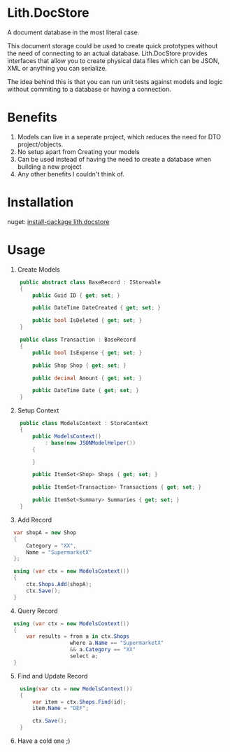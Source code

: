 # Lith.DocStore
A document database in the most literal case.

This document storage could be used to create quick prototypes without the need of connecting to an actual database.
Lith.DocStore provides interfaces that allow you to create physical data files which can be JSON, XML or anything you can serialize.

The idea behind this is that you can run unit tests against models and logic without commiting to a database or having a connection.

# Benefits
1.  Models can live in a seperate project, which reduces the need for DTO project/objects.
2.  No setup apart from Creating your models
3.  Can be used instead of having the need to create a database when building a new project
4.  Any other benefits I couldn't think of.

# Installation
nuget: [install-package lith.docstore](https://www.nuget.org/packages/Lith.DocStore)

# Usage
1. Create Models
```C#
    public abstract class BaseRecord : IStoreable
    {
        public Guid ID { get; set; }

        public DateTime DateCreated { get; set; }

        public bool IsDeleted { get; set; }
    }

    public class Transaction : BaseRecord
    {
        public bool IsExpense { get; set; }

        public Shop Shop { get; set; }

        public decimal Amount { get; set; }

        public DateTime Date { get; set; }
    }
```

2. Setup Context
```C#
	public class ModelsContext : StoreContext
	{
		public ModelsContext()
			: base(new JSONModelHelper())
		{

		}

		public ItemSet<Shop> Shops { get; set; }

		public ItemSet<Transaction> Transactions { get; set; }

		public ItemSet<Summary> Summaries { get; set; }
	}
```

3. Add Record
```C#
  var shopA = new Shop
  {
      Category = "XX",
      Name = "SupermarketX"
  };

  using (var ctx = new ModelsContext())
  {
      ctx.Shops.Add(shopA);
      ctx.Save();
  }
```

4. Query Record
```C#
  using (var ctx = new ModelsContext())
  {
      var results = from a in ctx.Shops
                    where a.Name == "SupermarketX"
                    && a.Category == "XX"
                    select a;
  }
```

5. Find and Update Record
```C#
    using(var ctx = new ModelsContext())
    {
        var item = ctx.Shops.Find(id);
        item.Name = "DEF";

        ctx.Save();
    }
```

6. Have a cold one ;)
